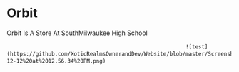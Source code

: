 # Orbit

Orbit Is A Store At SouthMilwaukee High School

                                                            ![test](https://github.com/XoticRealmsOwnerandDev/Website/blob/master/Screenshot%202018-12-12%20at%2012.56.34%20PM.png)


